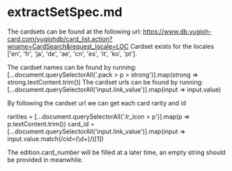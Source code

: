 # extractSetSpec.md

The cardsets can be found at the following url: https://www.db.yugioh-card.com/yugiohdb/card_list.action?wname=CardSearch&request_locale=LOC
Cardset exists for the locales ['en', 'fr', 'ja', 'de', 'ae', 'cn', 'es', 'it', 'ko', 'pt'].

The cardset names can be found by running: [...document.querySelectorAll('.pack > p > strong')].map(strong => strong.textContent.trim())
The cardset urls can be found by running: [...document.querySelectorAll('input.link_value')].map(input => input.value)

By following the cardset url we can get each card rarity and id

rarities = [...document.querySelectorAll('.lr_icon > p')].map(p => p.textContent.trim())
card_id = [...document.querySelectorAll('input.link_value')].map(input => input.value.match(/cid=(\d+)/)[1])

The edition.card_number will be filled at a later time, an empty string should be provided in meanwhile.

